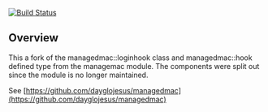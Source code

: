
[![Build Status](https://travis-ci.org/knuedge/puppet-macloginhook.svg?branch=master)](https://travis-ci.org/knuedge/puppet-macloginhook)

## Overview

This a fork of the managedmac::loginhook class and managedmac::hook defined type from the managemac module. The components were split out since the module is no longer maintained.

See [https://github.com/dayglojesus/managedmac](https://github.com/dayglojesus/managedmac)


